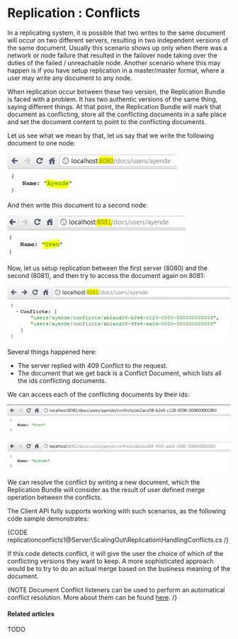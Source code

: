 # Replication : Conflicts

In a replicating system, it is possible that two writes to the same document will occur on two different servers, resulting in two independent versions of the same document. Usually this scenario shows up only when there was a network or node failure that resulted in the failover node taking over the duties of the failed / unreachable node. Another scenario where this may happen is if you have setup replication in a master/master format, where a user may write any document to any node.

When replication occur between these two version, the Replication Bundle is faced with a problem. It has two authentic versions of the same thing, saying different things. At that point, the Replication Bundle will mark that document as conflicting, store all the conflicting documents in a safe place and set the document content to point to the conflicting documents.

Let us see what we mean by that, let us say that we write the following document to one node:

![Figure 1: Replication conflicts](images\replication_conflicts_docs.png)

And then write this document to a second node:

![Figure 2: Replication conflicts](images\replication_conflicts_docs_2.png)

Now, let us setup replication between the first server (8080) and the second (8081), and then try to access the document again on 8081:

![Figure 3: Replication conflicts](images\replication_conflicts_docs_3.png)

Several things happened here:

* The server replied with 409 Conflict to the request.
* The document that we get back is a Conflict Document, which lists all the ids conflicting documents.

We can access each of the conflicting documents by their ids:

![Figure 4: Replication conflicts](images\replication_conflicts_docs_4.png)

![Figure 5: Replication conflicts](images\replication_conflicts_docs_5.png)

We can resolve the conflict by writing a new document, which the Replication Bundle will consider as the result of user defined merge operation between the conflicts.

The Client API fully supports working with such scenarios, as the following code sample demonstrates:

{CODE replicationconflicts1@Server\ScalingOut\Replication\HandlingConflicts.cs /}

If this code detects conflict, it will give the user the choice of which of the conflicting versions they want to keep. A more sophisticated approach would be to try to do an actual merge based on the business meaning of the document.

{NOTE Document Conflict listeners can be used to perform an automatical conflict resolution. More about them can be found [here](../../../client-api/advanced/client-side-listeners#document-conflict-listener). /}

#### Related articles

TODO